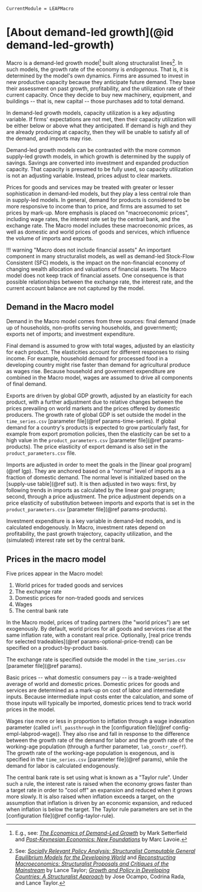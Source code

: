 ```@meta
CurrentModule = LEAPMacro
```

# [About demand-led growth](@id demand-led-growth)
Macro is a demand-led growth model[^1] built along structuralist lines[^2]. In such models, the growth rate of the economy is _endogenous_. That is, it is determined by the model's own dynamics. Firms are assumed to invest in new productive capacity because they anticipate future demand. They base their assessment on past growth, profitability, and the utilization rate of their current capacity. Once they decide to buy new machinery, equipment, and buildings -- that is, new capital -- those purchases add to total demand.

In demand-led growth models, capacity utilization is a key adjusting variable. If firms' expectations are not met, then their capacity utilization will be either below or above what they anticipated. If demand is high and they are already producing at capacity, then they will be unable to satisfy all of the demand, and imports may rise.

Demand-led growth models can be contrasted with the more common supply-led growth models, in which growth is determined by the supply of savings. Savings are converted into investment and expanded production capacity. That capacity is presumed to be fully used, so capacity utilization is not an adjusting variable. Instead, prices adjust to clear markets.

Prices for goods and services may be treated with greater or lesser sophistication in demand-led models, but they play a less central role than in supply-led models. In general, demand for products is considered to be more responsive to income than to price, and firms are assumed to set prices by mark-up. More emphasis is placed on "macroeconomic prices", including wage rates, the interest rate set by the central bank, and the exchange rate. The Macro model includes these macroeconomic prices, as well as domestic and world prices of goods and services, which influence the volume of imports and exports.

!!! warning "Macro does not include financial assets"
    An important component in many structuralist models, as well as demand-led Stock-Flow Consistent (SFC) models, is the impact on the non-financial economy of changing wealth allocation and valuations of financial assets. The Macro model does not keep track of financial assets. One consequence is that possible relationships between the exchange rate, the interest rate, and the current account balance are not captured by the model.

[^1]: E.g., see: [_The Economics of Demand-Led Growth_](https://www.e-elgar.com/shop/usd/the-economics-of-demand-led-growth-9781840641776.html) by Mark Setterfield and [_Post-Keynesian Economics: New Foundations_](https://www.e-elgar.com/shop/usd/post-keynesian-economics-9781783475285.html) by Marc Lavoie.
[^2]: See: [_Socially Relevant Policy Analysis: Structuralist Computable General Equilibrium Models for the Developing World_](https://mitpress.mit.edu/books/socially-relevant-policy-analysis) and [_Reconstructing Macroeconomics: Structuralist Proposals and Critiques of the Mainstream_](https://www.hup.harvard.edu/catalog.php?isbn=9780674010734) by Lance Taylor; [_Growth and Policy in Developing Countries: A Structuralist Approach_](https://cup.columbia.edu/book/growth-and-policy-in-developing-countries/9780231150149) by Jose Ocampo, Codrina Rada, and Lance Taylor.

## Demand in the Macro model
Demand in the Macro model comes from three sources: final demand (made up of households, non-profits serving households, and government); exports net of imports; and investment expenditure.

Final demand is assumed to grow with total wages, adjusted by an elasticity for each product. The elasticities account for different responses to rising income. For example, household demand for processed food in a developing country might rise faster than demand for agricultural produce as wages rise. Because household and government expenditure are combined in the Macro model, wages are assumed to drive all components of final demand.

Exports are driven by global GDP growth, adjusted by an elasticity for each product, with a further adjustment due to relative changes between the prices prevailing on world markets and the prices offered by domestic producers. The growth rate of global GDP is set outside the model in the `time_series.csv` [parameter file](@ref params-time-series). If global demand for a country's products is expected to grow particularly fast, for example from export promotion policies, then the elasticity can be set to a high value in the `product_parameters.csv` [parameter file](@ref params-products). The price elasticity of export demand is also set in the `product_parameters.csv` file.

Imports are adjusted in order to meet the goals in the [linear goal program](@ref lgp). They are anchored based on a "normal" level of imports as a fraction of domestic demand. The normal level is initialized based on the [supply-use table](@ref sut). It is then adjusted in two ways: first, by following trends in imports as calculated by the linear goal program; second, through a price adjustment. The price adjustment depends on a price elasticity of substitution between imports and exports that is set in the `product_parameters.csv` [parameter file](@ref params-products).

Investment expenditure is a key variable in demand-led models, and is calculated endogenously. In Macro, investment rates depend on profitability, the past growth trajectory, capacity utilization, and the (simulated) interest rate set by the central bank.

## Prices in the macro model
Five prices appear in the Macro model:
  1. World prices for traded goods and services
  2. The exchange rate
  3. Domestic prices for non-traded goods and services
  4. Wages
  5. The central bank rate

In the Macro model, prices of trading partners (the "world prices") are set exogenously. By default, world prices for all goods and services rise at the same inflation rate, with a constant real price. Optionally, [real price trends for selected tradeables](@ref params-optional-price-trend) can be specified on a product-by-product basis.

The exchange rate is specified outside the model in the `time_series.csv` [parameter file](@ref params).

Basic prices -- what domestic consumers pay -- is a trade-weighted average of world and domestic prices. Domestic prices for goods and services are determined as a mark-up on cost of labor and intermediate inputs. Because intermediate input costs enter the calculation, and some of those inputs will typically be imported, domestic prices tend to track world prices in the model.

Wages rise more or less in proportion to inflation through a wage indexation parameter (called `infl_passthrough` in the [configuration file](@ref config-empl-labprod-wage)). They also rise and fall in response to the difference between the growth rate of the demand for labor and the growth rate of the working-age population (through a further parameter, `lab_constr_coeff`). The growth rate of the working-age population is exogenous, and is specified in the `time_series.csv` [parameter file](@ref params), while the demand for labor is calculated endogenously.

The central bank rate is set using what is known as a "Taylor rule". Under such a rule, the interest rate is raised when the economy grows faster than a target rate in order to "cool off" an expansion and reduced when it grows more slowly. It is also raised when inflation exceeds a target, on the assumption that inflation is driven by an economic expansion, and reduced when inflation is below the target. The Taylor rule parameters are set in the [configuration file](@ref config-taylor-rule).

